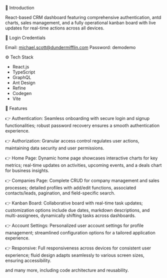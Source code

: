 🤖 Introduction

React-based CRM dashboard featuring comprehensive authentication, antd charts, sales management, and a fully operational kanban board with live updates for real-time actions across all devices.

🔑 Login Credentials

Email: michael.scott@dundermifflin.com
Password: demodemo

⚙️ Tech Stack

- React.js
- TypeScript
- GraphQL
- Ant Design
- Refine
- Codegen
- Vite

🔋 Features

👉 Authentication: Seamless onboarding with secure login and signup functionalities; robust password recovery ensures a smooth authentication experience.

👉 Authorization: Granular access control regulates user actions, maintaining data security and user permissions.

👉 Home Page: Dynamic home page showcases interactive charts for key metrics; real-time updates on activities, upcoming events, and a deals chart for business insights.

👉 Companies Page: Complete CRUD for company management and sales processes; detailed profiles with add/edit functions, associated contacts/leads, pagination, and field-specific search.

👉 Kanban Board: Collaborative board with real-time task updates; customization options include due dates, markdown descriptions, and multi-assignees, dynamically shifting tasks across dashboards.

👉 Account Settings: Personalized user account settings for profile management; streamlined configuration options for a tailored application experience.

👉 Responsive: Full responsiveness across devices for consistent user experience; fluid design adapts seamlessly to various screen sizes, ensuring accessibility.

and many more, including code architecture and reusability.
